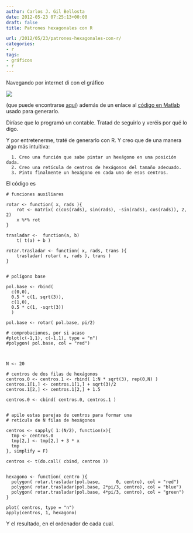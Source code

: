 ```yaml
---
author: Carlos J. Gil Bellosta
date: 2012-05-23 07:25:13+00:00
draft: false
title: Patrones hexagonales con R

url: /2012/05/23/patrones-hexagonales-con-r/
categories:
- r
tags:
- gráficos
- r
---
```


Navegando por internet di con el gráfico

[![](/wp-uploads/2012/05/18-06scf11.jpg)
](/wp-uploads/2012/05/18-06scf11.jpg)

(que puede encontrarse [aquí](http://ocw.mit.edu/courses/mathematics/18-06sc-linear-algebra-fall-2011/)) además de un enlace al [código en Matlab](http://ocw.mit.edu/courses/mathematics/18-06sc-linear-algebra-fall-2011/HexagonArt.m) usado para generarlo.

Diríase que lo programó un contable. Tratad de seguirlo y veréis por qué lo digo.

Y por entretenerme, traté de generarlo con R. Y creo que de una manera algo más intuitiva:



	  1. Creo una función que sabe pintar un hexágono en una posición dada.
	  2. Creo una retícula de centros de hexágonos del tamaño adecuado.
	  3. Pinto finalmente un hexágono en cada uno de esos centros.


El código es



    # funciones auxiliares

    rotar <- function( x, rads ){
    	rot <- matrix( c(cos(rads), sin(rads), -sin(rads), cos(rads)), 2, 2)
    	x %*% rot
    }

    trasladar <-  function(a, b)
        t( t(a) + b )

    rotar.trasladar <- function( x, rads, trans ){
        trasladar( rotar( x, rads ), trans )
    }


    # polígono base

    pol.base <- rbind(
      c(0,0),
      0.5 * c(1, sqrt(3)),
      c(1,0),
      0.5 * c(1, -sqrt(3))
      )

    pol.base <- rotar( pol.base, pi/2)

    # comprobaciones, por si acaso
    #plot(c(-1,1), c(-1,1), type = "n")
    #polygon( pol.base, col = "red")



    N <- 20

    # centros de dos filas de hexágonos
    centros.0 <- centros.1 <- rbind( 1:N * sqrt(3), rep(0,N) )
    centros.1[1,] <- centros.1[1,] + sqrt(3)/2
    centros.1[2,] <- centros.1[2,] + 1.5

    centros.0 <- cbind( centros.0, centros.1 )


    # apilo estas parejas de centros para formar una
    # retícula de N filas de hexágonos

    centros <- sapply( 1:(N/2), function(x){
      tmp <- centros.0
      tmp[2,] <- tmp[2,] + 3 * x
      tmp
    }, simplify = F)

    centros <- t(do.call( cbind, centros ))


    hexagono <- function( centro ){
      polygon( rotar.trasladar(pol.base,      0, centro), col = "red")
      polygon( rotar.trasladar(pol.base, 2*pi/3, centro), col = "blue")
      polygon( rotar.trasladar(pol.base, 4*pi/3, centro), col = "green")
    }

    plot( centros, type = "n")
    apply(centros, 1, hexagono)



Y el resultado, en el ordenador de cada cual.
